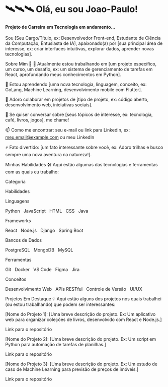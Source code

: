 # 🛰🛰🛰 Olá, eu sou Joao-Paulo!

<h4> Projeto de Carreira em Tecnologia em andamento...</h4>

Sou [Seu Cargo/Título, ex: Desenvolvedor Front-end, Estudante de Ciência da Computação, Entusiasta de IA], apaixonado(a) por [sua principal área de interesse, ex: criar interfaces intuitivas, explorar dados, aprender novas tecnologias].

Sobre Mim 🌟
🔭 Atualmente estou trabalhando em [um projeto específico, um curso, um desafio, ex: um sistema de gerenciamento de tarefas em React, aprofundando meus conhecimentos em Python].

🌱 Estou aprendendo [uma nova tecnologia, linguagem, conceito, ex: GoLang, Machine Learning, desenvolvimento mobile com Flutter].

👯 Adoro colaborar em projetos de [tipo de projeto, ex: código aberto, desenvolvimento web, iniciativas sociais].

💬 Se quiser conversar sobre [seus tópicos de interesse, ex: tecnologia, café, livros, jogos], me chame!

📫 Como me encontrar: seu e-mail ou link para LinkedIn, ex: meu.email@example.com ou meu LinkedIn

⚡ Fato divertido: [um fato interessante sobre você, ex: Adoro trilhas e busco sempre uma nova aventura na natureza!].

Minhas Habilidades 🛠️
Aqui estão algumas das tecnologias e ferramentas com as quais eu trabalho:

Categoria

Habilidades

Linguagens

Python   JavaScript   HTML   CSS   Java

Frameworks

React   Node.js   Django   Spring Boot

Bancos de Dados

PostgreSQL   MongoDB   MySQL

Ferramentas

Git   Docker   VS Code   Figma   Jira

Conceitos

Desenvolvimento Web   APIs RESTful   Controle de Versão   UI/UX

Projetos Em Destaque 💡
Aqui estão alguns dos projetos nos quais trabalhei (ou estou trabalhando) que podem ser interessantes:

[Nome do Projeto 1]: [Uma breve descrição do projeto. Ex: Um aplicativo web para organizar coleções de livros, desenvolvido com React e Node.js.]

Link para o repositório

[Nome do Projeto 2]: [Uma breve descrição do projeto. Ex: Um script em Python para automação de tarefas de planilhas.]

Link para o repositório

[Nome do Projeto 3]: [Uma breve descrição do projeto. Ex: Um estudo de caso de Machine Learning para previsão de preços de imóveis.]

Link para o repositório
